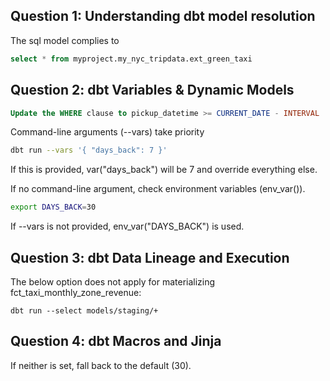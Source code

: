 ## Question 1: Understanding dbt model resolution

The sql model complies to 
```sql
select * from myproject.my_nyc_tripdata.ext_green_taxi

```

## Question 2: dbt Variables & Dynamic Models
```sql
Update the WHERE clause to pickup_datetime >= CURRENT_DATE - INTERVAL '{{ var("days_back", env_var("DAYS_BACK", "30")) }}' DAY
```

Command-line arguments (--vars) take priority

```bash
dbt run --vars '{ "days_back": 7 }'
```

If this is provided, var("days_back") will be 7 and override everything else.

If no command-line argument, check environment variables (env_var()).
```bash
export DAYS_BACK=30
```

If --vars is not provided, env_var("DAYS_BACK") is used.


## Question 3: dbt Data Lineage and Execution

The below option does not apply for materializing fct_taxi_monthly_zone_revenue:
```ssh
dbt run --select models/staging/+
```

## Question 4: dbt Macros and Jinja
If neither is set, fall back to the default (30).


